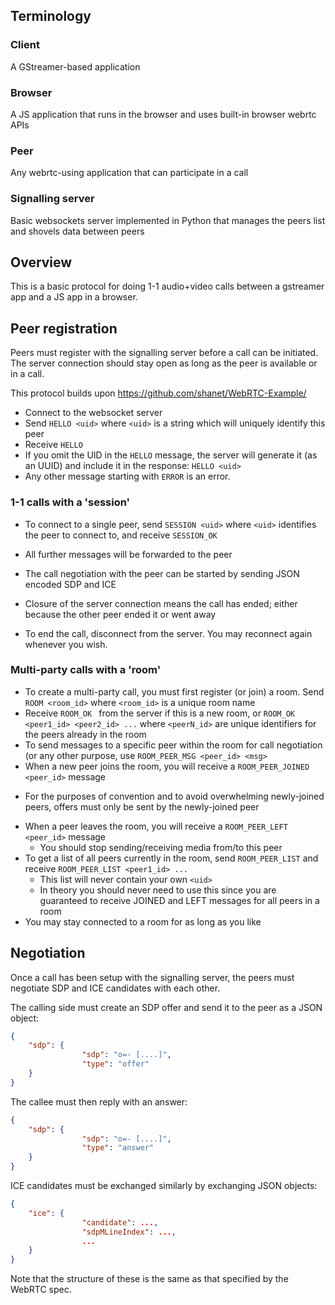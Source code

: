 ## Terminology

### Client

A GStreamer-based application

### Browser

A JS application that runs in the browser and uses built-in browser webrtc APIs

### Peer
 
Any webrtc-using application that can participate in a call

### Signalling server

Basic websockets server implemented in Python that manages the peers list and shovels data between peers

## Overview

This is a basic protocol for doing 1-1 audio+video calls between a gstreamer app and a JS app in a browser.

## Peer registration

Peers must register with the signalling server before a call can be initiated. The server connection should stay open as long as the peer is available or in a call.

This protocol builds upon https://github.com/shanet/WebRTC-Example/

* Connect to the websocket server
* Send `HELLO <uid>` where `<uid>` is a string which will uniquely identify this peer
* Receive `HELLO`
* If you omit the UID in the `HELLO` message, the server will generate it (as an UUID)
and include it in the response: `HELLO <uid>`
* Any other message starting with `ERROR` is an error.

### 1-1 calls with a 'session'

* To connect to a single peer, send `SESSION <uid>` where `<uid>` identifies the peer to connect to, and receive `SESSION_OK`
* All further messages will be forwarded to the peer
* The call negotiation with the peer can be started by sending JSON encoded SDP and ICE

* Closure of the server connection means the call has ended; either because the other peer ended it or went away
* To end the call, disconnect from the server. You may reconnect again whenever you wish.

### Multi-party calls with a 'room'

* To create a multi-party call, you must first register (or join) a room. Send `ROOM <room_id>` where `<room_id>` is a unique room name
* Receive `ROOM_OK ` from the server if this is a new room, or `ROOM_OK <peer1_id> <peer2_id> ...` where `<peerN_id>` are unique identifiers for the peers already in the room
* To send messages to a specific peer within the room for call negotiation (or any other purpose, use `ROOM_PEER_MSG <peer_id> <msg>`
* When a new peer joins the room, you will receive a `ROOM_PEER_JOINED <peer_id>` message
 - For the purposes of convention and to avoid overwhelming newly-joined peers, offers must only be sent by the newly-joined peer
* When a peer leaves the room, you will receive a `ROOM_PEER_LEFT <peer_id>` message
  - You should stop sending/receiving media from/to this peer
* To get a list of all peers currently in the room, send `ROOM_PEER_LIST` and receive `ROOM_PEER_LIST <peer1_id> ...`
  - This list will never contain your own `<uid>`
  - In theory you should never need to use this since you are guaranteed to receive JOINED and LEFT messages for all peers in a room
* You may stay connected to a room for as long as you like

## Negotiation

Once a call has been setup with the signalling server, the peers must negotiate SDP and ICE candidates with each other.

The calling side must create an SDP offer and send it to the peer as a JSON object:

```json
{
    "sdp": {
                "sdp": "o=- [....]",
                "type": "offer"
    }
}
```

The callee must then reply with an answer:

```json
{
    "sdp": {
                "sdp": "o=- [....]",
                "type": "answer"
    }
}
```

ICE candidates must be exchanged similarly by exchanging JSON objects:


```json
{
    "ice": {
                "candidate": ...,
                "sdpMLineIndex": ...,
                ...
    }
}
```

Note that the structure of these is the same as that specified by the WebRTC spec.
